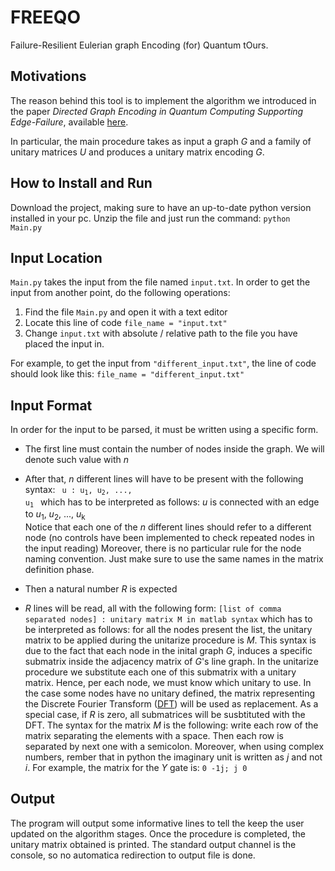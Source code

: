 # FREEQO
Failure-Resilient Eulerian graph Encoding (for) Quantum tOurs. 

## Motivations

The reason behind this tool is to implement the algorithm we introduced in the paper _Directed Graph Encoding in Quantum Computing Supporting Edge-Failure_, available [here](https://link.springer.com/chapter/10.1007/978-3-031-09005-9_6).

In particular, the main procedure takes as input a graph _G_ and a family of unitary matrices _U_ and produces a unitary matrix encoding _G_.

## How to Install and Run

Download the project, making sure to have an up-to-date python version installed in your pc.
Unzip the file and just run the command: 
`python Main.py`

## Input Location 

`Main.py` takes the input from the file named `input.txt`. In order to get the input from another point, do the following operations: 
1. Find the file `Main.py` and open it with a text editor
2. Locate this line of code `file_name = "input.txt"`
3. Change `input.txt` with absolute / relative path to the file you have placed the input in. 

For example, to get the input from `"different_input.txt"`, the line of code should look like this: 
`file_name = "different_input.txt"`

## Input Format

In order for the input to be parsed, it must be written using a specific form. 
+ The first line must contain the number of nodes inside the graph. We will denote such value with *n*
+ After that, *n* different lines will have to be present with the following syntax: 
  <code> u : u<sub>1</sub>, u<sub>2</sub>, ..., u<sub>1</sub> </code>
which has to be interpreted as follows: _u_ is connected with an edge to _u_<sub>1</sub>, _u_<sub>2</sub>, ..., _u_<sub>k</sub>  
Notice that each one of the _n_ different lines should refer to a different node (no controls have been implemented to check repeated nodes in the input reading) 
Moreover, there is no particular rule for the node naming convention. Just make sure to use the same names in the matrix definition phase.

+ Then a natural number _R_ is expected
+ _R_ lines will be read, all with the following form: 
 `[list of comma separated nodes] : unitary matrix M in matlab syntax`
 which has to be interpreted as follows: for all the nodes present the list, the unitary matrix to be applied during the unitarize procedure is *M*.
 This syntax is due to the fact that each node in the inital graph _G_, induces a specific submatrix inside the adjacency matrix of _G_'s line graph. In the unitarize procedure we substitute each one of this submatrix with a unitary matrix. Hence, per each node, we must know which unitary to use. 
 In the case some nodes have no unitary defined, the matrix representing the Discrete Fourier Transform ([DFT](https://en.wikipedia.org/wiki/DFT_matrix)) will be used as replacement. 
 As a special case, if _R_ is zero, all submatrices will be susbtituted with the DFT.
 The syntax for the matrix *M* is the following: write each row of the matrix separating the elements with a space. Then each row is separated by next one with a semicolon. Moreover, when using complex numbers, rember that in python the imaginary unit is written as _j_ and not _i_.
 For example, the matrix for the *Y* gate is: 
 `0 -1j; j 0`
 
 ## Output
 
 The program will output some informative lines to tell the keep the user updated on the algorithm stages. 
 Once the procedure is completed, the unitary matrix obtained is printed. The standard output channel is the console, so no automatica redirection to output file is done. 
